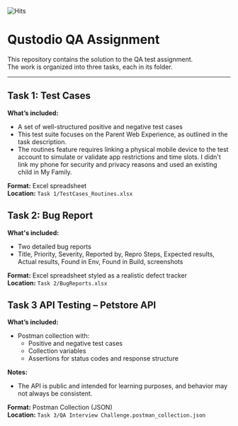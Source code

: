 ![Hits](https://hits.seeyoufarm.com/api/count/incr/badge.svg?url=https://github.com/LeraOgurchik/QA_Challenge_Qustodio&count_bg=%2379C83D&title_bg=%23555555&icon=github.svg&icon_color=%23E7E7E7&title=visits&edge_flat=false)

# Qustodio QA Assignment

This repository contains the solution to the QA test assignment.  
The work is organized into three tasks, each in its folder.

---

## Task 1: Test Cases

**What’s included:**  
- A set of well-structured positive and negative test cases
- This test suite focuses on the Parent Web Experience, as outlined in the task description.
- The routines feature requires linking a physical mobile device to the test account to simulate or validate app restrictions and time slots.
  I didn't link my phone for security and privacy reasons and used an existing child in My Family.

**Format:** Excel spreadsheet  
**Location:** `Task 1/TestCases_Routines.xlsx`

## Task 2: Bug Report 

**What's included:**  
- Two detailed bug reports  
- Title, Priority, Severity, Reported by, Repro Steps, Expected results, Actual results, Found in Env, Found in Build, screenshots

**Format:** Excel spreadsheet styled as a realistic defect tracker  
**Location:** `Task 2/BugReports.xlsx`

## Task 3 API Testing – Petstore API


**What’s included:**  
- Postman collection with:
  - Positive and negative test cases
  - Collection variables
  - Assertions for status codes and response structure

**Notes:** 
- The API is public and intended for learning purposes, and behavior may not always be consistent.


**Format:** Postman Collection (JSON)  
**Location:** `Task 3/QA Interview Challenge.postman_collection.json`
